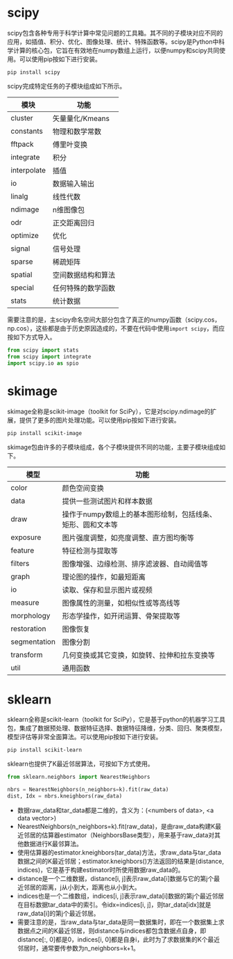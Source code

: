 # scipy

scipy包含各种专用于科学计算中常见问题的工具箱。其不同的子模块对应不同的应用，如插值、积分、优化、图像处理、统计、特殊函数等。scipy是Python中科学计算的核心包，它旨在有效地在numpy数组上运行，以便numpy和scipy共同使用。可以使用pip按如下进行安装。

```
pip install scipy
```

scipy完成特定任务的子模块组成如下所示。

| 模块        | 功能               |
| ----------- | ------------------ |
| cluster     | 矢量量化/Kmeans    |
| constants   | 物理和数学常数     |
| fftpack     | 傅里叶变换         |
| integrate   | 积分               |
| interpolate | 插值               |
| io          | 数据输入输出       |
| linalg      | 线性代数           |
| ndimage     | n维图像包          |
| odr         | 正交距离回归       |
| optimize    | 优化               |
| signal      | 信号处理           |
| sparse      | 稀疏矩阵           |
| spatial     | 空间数据结构和算法 |
| special     | 任何特殊的数学函数 |
| stats       | 统计数据           |

需要注意的是，主scipy命名空间大部分包含了真正的numpy函数（scipy.cos，np.cos），这些都是由于历史原因造成的，不要在代码中使用`import scipy`，而应按如下方式导入。

```python
from scipy import stats
from scipy import integrate
import scipy.io as spio
```

# skimage

skimage全称是scikit-image（toolkit for SciPy），它是对scipy.ndimage的扩展，提供了更多的图片处理功能。可以使用pip按如下进行安装。

```
pip install scikit-image
```

skimage包由许多的子模块组成，各个子模块提供不同的功能，主要子模块组成如下。

| 模型         | 功能                                                        |
| ------------ | ----------------------------------------------------------- |
| color        | 颜色空间变换                                                |
| data         | 提供一些测试图片和样本数据                                  |
| draw         | 操作于numpy数组上的基本图形绘制，包括线条、矩形、圆和文本等 |
| exposure     | 图片强度调整，如亮度调整、直方图均衡等                      |
| feature      | 特征检测与提取等                                            |
| filters      | 图像增强、边缘检测、排序滤波器、自动阈值等                  |
| graph        | 理论图的操作，如最短距离                                    |
| io           | 读取、保存和显示图片或视频                                  |
| measure      | 图像属性的测量，如相似性或等高线等                          |
| morphology   | 形态学操作，如开闭运算、骨架提取等                          |
| restoration  | 图像恢复                                                    |
| segmentation | 图像分割                                                    |
| transform    | 几何变换或其它变换，如旋转、拉伸和拉东变换等                |
| util         | 通用函数                                                    |

# sklearn

sklearn全称是scikit-learn（toolkit for SciPy），它是基于python的机器学习工具包，集成了数据预处理、数据特征选择、数据特征降维，分类、回归、聚类模型，模型评估等非常全面算法。可以使用pip按如下进行安装。

```
pip install scikit-learn
```

sklearn也提供了K最近邻居算法，可按如下方式使用。

```python
from sklearn.neighbors import NearestNeighbors

nbrs = NearestNeighbors(n_neighbors=k).fit(raw_data)
dist, Idx = nbrs.kneighbors(raw_data)
```

- 数据raw_data和tar_data都是二维的，含义为：(\<numbers of data\>, \<a data vector\>)
- NearestNeighbors(n_neighbors=k).fit(raw_data)，是由raw_data构建K最近邻居的估算器estimator（NeighborsBase类型），用来基于raw_data对其他数据进行K最邻算法。
- 使用估算器的estimator.kneighbors(tar_data)方法，求raw_data与tar_data数据之间的K最近邻居；estimator.kneighbors()方法返回的结果是(distance, indices)，它是基于构建estimator时所使用数据raw_data的。
- distance是一个二维数据，distance[i, j]表示raw_data[i]数据与它的第j个最近邻居的距离，j从小到大，距离也从小到大。
- indices也是一个二维数组，indices[i, j]表示raw_data[i]数据的第j个最近邻居在目标数据tar_data中的索引。令idx=indices[i, j]，则tar_data[idx]就是raw_data[i]的第j个最近邻居。
- 需要注意的是，当raw_data与tar_data是同一数据集时，即在一个数据集上求数据点之间的K最近邻居，则distance与indices都包含数据点自身，即distance[:, 0]都是0，indices[i, 0]都是自身i，此时为了求数据集的K个最近邻居时，通常要传参数为n_neighbors=k+1。